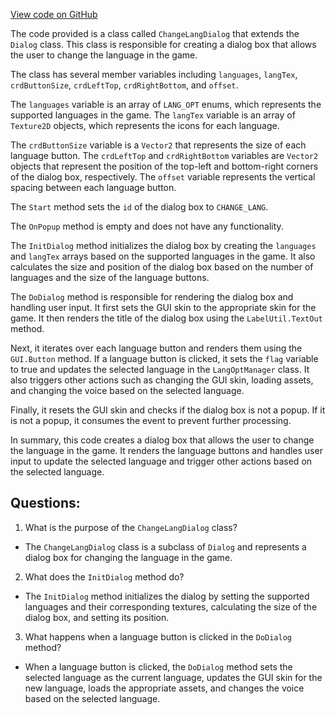 [View code on GitHub](https://github.com/TieHaxJan/Brick-Force/Assembly-CSharp\ChangeLangDialog.cs)

The code provided is a class called `ChangeLangDialog` that extends the `Dialog` class. This class is responsible for creating a dialog box that allows the user to change the language in the game. 

The class has several member variables including `languages`, `langTex`, `crdButtonSize`, `crdLeftTop`, `crdRightBottom`, and `offset`. 

The `languages` variable is an array of `LANG_OPT` enums, which represents the supported languages in the game. The `langTex` variable is an array of `Texture2D` objects, which represents the icons for each language. 

The `crdButtonSize` variable is a `Vector2` that represents the size of each language button. The `crdLeftTop` and `crdRightBottom` variables are `Vector2` objects that represent the position of the top-left and bottom-right corners of the dialog box, respectively. The `offset` variable represents the vertical spacing between each language button. 

The `Start` method sets the `id` of the dialog box to `CHANGE_LANG`. 

The `OnPopup` method is empty and does not have any functionality. 

The `InitDialog` method initializes the dialog box by creating the `languages` and `langTex` arrays based on the supported languages in the game. It also calculates the size and position of the dialog box based on the number of languages and the size of the language buttons. 

The `DoDialog` method is responsible for rendering the dialog box and handling user input. It first sets the GUI skin to the appropriate skin for the game. It then renders the title of the dialog box using the `LabelUtil.TextOut` method. 

Next, it iterates over each language button and renders them using the `GUI.Button` method. If a language button is clicked, it sets the `flag` variable to true and updates the selected language in the `LangOptManager` class. It also triggers other actions such as changing the GUI skin, loading assets, and changing the voice based on the selected language. 

Finally, it resets the GUI skin and checks if the dialog box is not a popup. If it is not a popup, it consumes the event to prevent further processing. 

In summary, this code creates a dialog box that allows the user to change the language in the game. It renders the language buttons and handles user input to update the selected language and trigger other actions based on the selected language.
## Questions: 
 1. What is the purpose of the `ChangeLangDialog` class?
- The `ChangeLangDialog` class is a subclass of `Dialog` and represents a dialog box for changing the language in the game.

2. What does the `InitDialog` method do?
- The `InitDialog` method initializes the dialog by setting the supported languages and their corresponding textures, calculating the size of the dialog box, and setting its position.

3. What happens when a language button is clicked in the `DoDialog` method?
- When a language button is clicked, the `DoDialog` method sets the selected language as the current language, updates the GUI skin for the new language, loads the appropriate assets, and changes the voice based on the selected language.